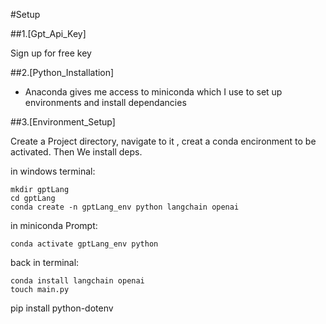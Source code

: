 #Setup

##1.[Gpt_Api_Key]

Sign up for free key

##2.[Python_Installation]

* Anaconda gives me access to miniconda which I use to set up environments and install dependancies

##3.[Environment_Setup]

Create a Project directory, navigate to it , creat a conda encironment to be activated. Then We install deps.

in windows terminal:

    mkdir gptLang
    cd gptLang
    conda create -n gptLang_env python langchain openai

in miniconda Prompt:

    conda activate gptLang_env python

back in terminal:

    conda install langchain openai
    touch main.py

pip install python-dotenv

